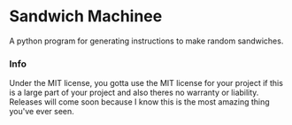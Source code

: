# Sandwich Machinee
A python program for generating instructions to make random sandwiches.


### Info
Under the MIT license, you gotta use the MIT license for your project if this is a large part of your project and also theres no warranty or liability.
Releases will come soon because I know this is the most amazing thing you've ever seen.
